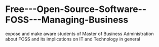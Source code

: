 Free---Open-Source-Software--FOSS---Managing-Business
=====================================================

expose and make aware students of Master of Business Administration about FOSS and its implications on IT and Technology in general
